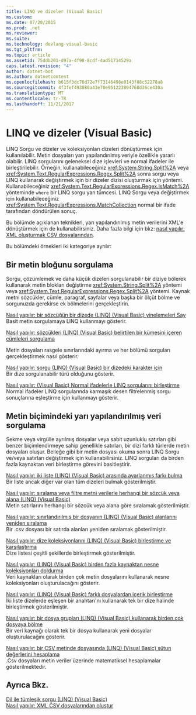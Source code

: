```yaml
---
title: LINQ ve dizeler (Visual Basic)
ms.custom: 
ms.date: 07/20/2015
ms.prod: .net
ms.reviewer: 
ms.suite: 
ms.technology: devlang-visual-basic
ms.tgt_pltfrm: 
ms.topic: article
ms.assetid: 75ddb201-d97a-4f98-8cdf-4ad51714529a
caps.latest.revision: "4"
author: dotnet-bot
ms.author: dotnetcontent
ms.openlocfilehash: b615f3dc76d72e7f73146498e0143f88c52278a8
ms.sourcegitcommit: 4f3fef493080a43e70e951223894768d36ce430a
ms.translationtype: MT
ms.contentlocale: tr-TR
ms.lasthandoff: 11/21/2017
---
```

# <a name="linq-and-strings-visual-basic"></a>LINQ ve dizeler (Visual Basic)
LINQ Sorgu ve dizeler ve koleksiyonları dizeleri dönüştürmek için kullanılabilir. Metin dosyaları yarı yapılandırılmış veriyle özellikle yararlı olabilir. LINQ sorgularını geleneksel dize işlevleri ve normal ifadeler ile birleştirilebilir. Örneğin, kullanabileceğiniz <xref:System.String.Split%2A> veya <xref:System.Text.RegularExpressions.Regex.Split%2A> sonra sorgu veya LINQ kullanarak değiştirmek için bir dizeler dizisi oluşturmak için yöntemi. Kullanabileceğiniz <xref:System.Text.RegularExpressions.Regex.IsMatch%2A> yönteminde `where` bir LINQ sorgu yan tümcesi. LINQ Sorgu veya değiştirmek için kullanabileceğiniz <xref:System.Text.RegularExpressions.MatchCollection> normal bir ifade tarafından döndürülen sonuç.  
  
 Bu bölümde açıklanan teknikleri, yarı yapılandırılmış metin verilerini XML'e dönüştürmek için de kullanabilirsiniz. Daha fazla bilgi için bkz: [nasıl yapılır: XML oluşturmak CSV dosyalarından](how-to-generate-xml-from-csv-files.md).  
  
 Bu bölümdeki örnekleri iki kategoriye ayrılır:  
  
## <a name="querying-a-block-of-text"></a>Bir metin bloğunu sorgulama  
 Sorgu, çözümlemek ve daha küçük dizeleri sorgulanabilir bir diziye bölerek kullanarak metin blokları değiştirme <xref:System.String.Split%2A> yöntemi veya <xref:System.Text.RegularExpressions.Regex.Split%2A> yöntemi. Kaynak metni sözcükler, cümle, paragraf, sayfalar veya başka bir ölçüt bölme ve sorgunuzda gerekirse ek bölmelerini gerçekleştirin.  
  
 [Nasıl yapılır: bir sözcüğün bir dizede (LINQ) (Visual Basic) yinelemeleri Say](how-to-count-occurrences-of-a-word-in-a-string-linq.md)  
 Basit metin sorgulamaya LINQ kullanmayı gösterir.  
  
 [Nasıl yapılır: sözcükleri (LINQ) (Visual Basic) belirtilen bir kümesini içeren cümleleri sorgulama](how-to-query-for-sentences-that-contain-a-specified-set-of-words.md)

 Metin dosyaları rasgele sınırlarındaki ayırma ve her bölümü sorguları gerçekleştirmek nasıl gösterir.  
  
 [Nasıl yapılır: sorgu (LINQ) (Visual Basic) bir dizedeki karakter için](how-to-query-for-characters-in-a-string-linq.md)  
 Bir dize sorgulanabilir türü olduğunu gösterir.  
  
 [Nasıl yapılır: (Visual Basic) Normal ifadelerle LINQ sorgularını birleştirme](how-to-combine-linq-queries-with-regular-expressions.md)  
 Normal ifadeler LINQ sorgularında karmaşık desen filtrelenmiş sorgu sonuçlarına eşleştirme için kullanmayı gösterir.  
  
## <a name="querying-semi-structured-data-in-text-format"></a>Metin biçimindeki yarı yapılandırılmış veri sorgulama  
 Sekme veya virgülle ayrılmış dosyalar veya sabit uzunluklu satırları gibi benzer biçimlendirmeye sahip genellikle satırları, bir dizi farklı türlerde metin dosyaları oluşur. Belleğe gibi bir metin dosyası okuma sonra LINQ Sorgu ve/veya satırları değiştirmek için kullanabilirsiniz. LINQ sorguları da birden fazla kaynaktan veri birleştirme görevini basitleştirir.  
  
 [Nasıl yapılır: iki liste (LINQ) (Visual Basic) arasında ayarlanmış farkı bulma](how-to-find-the-set-difference-between-two-lists-linq.md)  
 Bir liste ancak diğer var olan tüm dizeleri bulmak gösterilmiştir.  
  
 [Nasıl yapılır: sıralama veya filtre metni verilerle herhangi bir sözcük veya alana (LINQ) (Visual Basic)](how-to-sort-or-filter-text-data-by-any-word-or-field-linq.md)  
 Metin satırlarını herhangi bir sözcük veya alana göre sıralamak gösterilmiştir.  
  
 [Nasıl yapılır: sınırlandırılmış bir dosyanın (LINQ) (Visual Basic) alanlarını yeniden sıralama](how-to-reorder-the-fields-of-a-delimited-file.md)  
 Bir .csv dosyası bir satırda alanları yeniden sıralamak gösterilmiştir.  
  
 [Nasıl yapılır: dize koleksiyonlarını (LINQ) (Visual Basic) birleştirme ve karşılaştırma](how-to-combine-and-compare-string-collections-linq.md)  
 Dize listesi çeşitli şekillerde birleştirmek gösterilmiştir.  
  
 [Nasıl yapılır: (LINQ) (Visual Basic) birden fazla kaynaktan nesne koleksiyonları doldurma](how-to-populate-object-collections-from-multiple-sources-linq.md)  
 Veri kaynakları olarak birden çok metin dosyalarını kullanarak nesne koleksiyonları oluşturulacağını gösterir.  
  
 [Nasıl yapılır: (LINQ) (Visual Basic) farklı dosyalardan içerik birleştirme](how-to-join-content-from-dissimilar-files-linq.md)  
 İki liste dizelerde eşleşen bir anahtarı'nı kullanarak tek bir dize halinde birleştirmek gösterilmiştir.  
  
 [Nasıl yapılır: bir dosya grupları (LINQ) (Visual Basic) kullanarak birden çok dosyaya bölme](how-to-split-a-file-into-many-files-by-using-groups-linq.md)  
 Bir veri kaynağı olarak tek bir dosya kullanarak yeni dosyalar oluşturulacağını gösterir.  
  
 [Nasıl yapılır: bir CSV metinde dosyasında (LINQ) (Visual Basic) sütun değerlerini hesaplama](how-to-compute-column-values-in-a-csv-text-file-linq.md)  
 .Csv dosyaları metin veriler üzerinde matematiksel hesaplamalar gösterilmektedir.  
  
## <a name="see-also"></a>Ayrıca Bkz.  
 [Dil ile tümleşik sorgu (LINQ) (Visual Basic)](index.md)  
 [Nasıl yapılır: XML CSV dosyalarından oluştur](how-to-generate-xml-from-csv-files.md)
